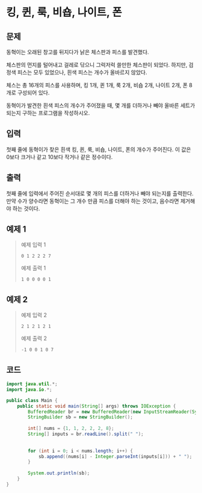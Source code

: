 # 킹, 퀸, 룩, 비숍, 나이트, 폰

## 문제
동혁이는 오래된 창고를 뒤지다가 낡은 체스판과 피스를 발견했다.

체스판의 먼지를 털어내고 걸레로 닦으니 그럭저럭 쓸만한 체스판이 되었다. 하지만, 검정색 피스는 모두 있었으나, 흰색 피스는 개수가 올바르지 않았다.

체스는 총 16개의 피스를 사용하며, 킹 1개, 퀸 1개, 룩 2개, 비숍 2개, 나이트 2개, 폰 8개로 구성되어 있다.

동혁이가 발견한 흰색 피스의 개수가 주어졌을 때, 몇 개를 더하거나 빼야 올바른 세트가 되는지 구하는 프로그램을 작성하시오.

## 입력
첫째 줄에 동혁이가 찾은 흰색 킹, 퀸, 룩, 비숍, 나이트, 폰의 개수가 주어진다. 이 값은 0보다 크거나 같고 10보다 작거나 같은 정수이다.

## 출력
첫째 줄에 입력에서 주어진 순서대로 몇 개의 피스를 더하거나 빼야 되는지를 출력한다. 만약 수가 양수라면 동혁이는 그 개수 만큼 피스를 더해야 하는 것이고, 음수라면 제거해야 하는 것이다.

## 예제 1

> 예제 입력 1
> ```
> 0 1 2 2 2 7
> ```
> 예제 출력 1
> ```
> 1 0 0 0 0 1
> ```

## 예제 2

> 예제 입력 2
> ```
> 2 1 2 1 2 1
> ```
> 예제 출력 2
> ```
> -1 0 0 1 0 7
> ```


## 코드
```java
import java.util.*;
import java.io.*;

public class Main {
    public static void main(String[] args) throws IOException {
	    BufferedReader br = new BufferedReader(new InputStreamReader(System.in));
	    StringBuilder sb = new StringBuilder();
        
        int[] nums = {1, 1, 2, 2, 2, 8};
        String[] inputs = br.readLine().split(" ");
        
        
        for (int i = 0; i < nums.length; i++) {
            sb.append((nums[i] - Integer.parseInt(inputs[i])) + " ");
        }
        
        System.out.println(sb);
    }
}

```
